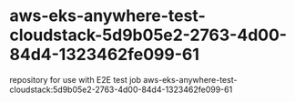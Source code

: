 # aws-eks-anywhere-test-cloudstack-5d9b05e2-2763-4d00-84d4-1323462fe099-61
repository for use with E2E test job aws-eks-anywhere-test-cloudstack:5d9b05e2-2763-4d00-84d4-1323462fe099-61

